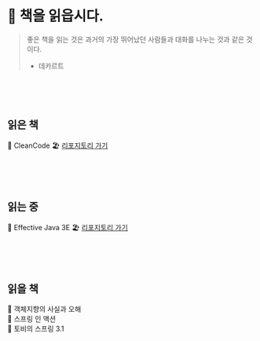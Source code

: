 # 📖 책을 읽읍시다.
  > 좋은 책을 읽는 것은 과거의 가장 뛰어났던 사람들과 대화를 나누는 것과 같은 것이다. 
  > - 데카르트
  
<br>
<br>
<br>

## 읽은 책
📒 CleanCode 🏖 [리포지토리 가기]()  

<br>
<br>
<br>

## 읽는 중

📒 Effective Java 3E 🏖 [리포지토리 가기](https://github.com/cmg1411/effectiveJava)  

<br>
<br>
<br>

## 읽을 책
📒 객체지향의 사실과 오해  
📒 스프링 인 액션  
📒 토비의 스프링 3.1  
